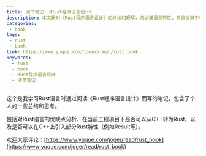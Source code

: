 ```yaml
---
title: 读书笔记:《Rust程序语言设计》
description: 本文是对《Rust程序语言设计》的阅读和理解，归纳其语言特性，并分析其中利弊，思考是否在现有的C++框架中引入Rust语言技巧。
categories:
 - book
tags:
 - rust
 - book
link: https://www.yuque.com/joger/read/rust_book
keywords:
  - rust
  - book
  - Rust程序语言设计
  - 读书笔记
---
```


这个是我学习Rust语言时通过阅读《Rust程序语言设计》而写的笔记，包含了个人的一些总结和思考。

包括对Rust语言的优缺点分析、在当前工程项目下是否可以从C++转为Rust，以及是否可以在C++上引入部分Rust特性（例如Result等）。

欢迎大家评论：[https://www.yuque.com/joger/read/rust_book](https://www.yuque.com/joger/read/rust_book)
